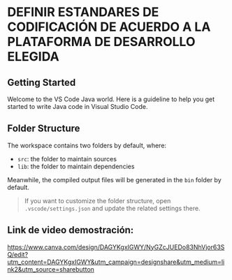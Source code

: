 # DEFINIR ESTANDARES DE CODIFICACIÓN DE ACUERDO A LA PLATAFORMA DE DESARROLLO ELEGIDA

## Getting Started

Welcome to the VS Code Java world. Here is a guideline to help you get started to write Java code in Visual Studio Code.

## Folder Structure

The workspace contains two folders by default, where:

-   `src`: the folder to maintain sources
-   `lib`: the folder to maintain dependencies

Meanwhile, the compiled output files will be generated in the `bin` folder by default.

> If you want to customize the folder structure, open `.vscode/settings.json` and update the related settings there.

## Link de video demostración:

https://www.canva.com/design/DAGYKgxIGWY/NyGZcJUEDo83NhVjor63SQ/edit?utm_content=DAGYKgxIGWY&utm_campaign=designshare&utm_medium=link2&utm_source=sharebutton
